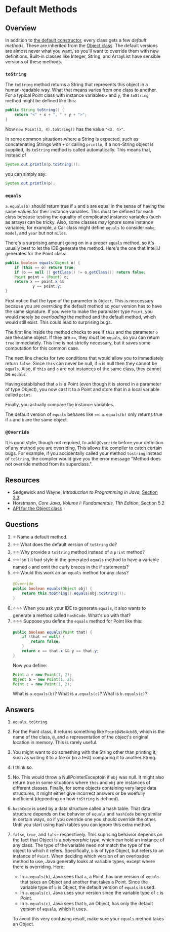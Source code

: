 # Default Methods
## Overview
In addition to [the default constructor](https://github.com/PeterDrake/drakepedia/blob/master/oop/constructors.md#the-default-constructor), every class gets a few *default methods*. These are inherited from the [Object class](https://docs.oracle.com/en/java/javase/11/docs/api/java.base/java/lang/Object.html). The default versions are almost never what you want, so you'll want to override them with new definitions. Built-in classes like Integer, String, and ArrayList have sensible versions of these methods.

### `toString`
The `toString` method returns a String that represents this object in a human-readable way. What that means varies from one class to another. For a typical Point class with instance variables `x` and `y`, the `toString` method might be defined like this:

```java
public String toString() {
    return "<" + x + ", " + y + ">";
}
```

Now `new Point(3, 4).toString()` has the value `"<3, 4>"`.

In some common situations where a String is expected, such as concatenating Strings with `+` or calling `println`, if a non-String object is supplied, its `toString` method is called automatically. This means that, instead of

```java
System.out.println(p.toString());
```

you can simply say:

```java
System.out.println(p);
```

### `equals`
`a.equals(b)` should return true if `a` and `b` are equal in the sense of having the same values for their instance variables. This must be defined for each class because testing the equality of complicated instance variables (such as arrays) can be tricky. Also, some classes may ignore some instance variables; for example, a Car class might define `equals` to consider `make`, `model`, and `year` but not `miles`.

There's a surprising amount going on in a proper `equals` method, so it's usually best to let the IDE generate the method. Here's the one that IntelliJ generates for the Point class:

```java
public boolean equals(Object o) {
    if (this == o) return true;
    if (o == null || getClass() != o.getClass()) return false;
    Point point = (Point) o;
    return x == point.x &&
            y == point.y;
}
```

First notice that the type of the parameter is `Object`. This is neccessary because you are *overriding* the default method so your version has to have the same signature. If you were to make the paramater type `Point`, you would merely be *overloading* the method and the default method, which would still exist. This could lead to surprising bugs.

The first line inside the method checks to see if `this` and the parameter `o` are the same object. If they are `==`, they *must* be `equals`, so you can return `true` immediately. This line is not strictly necessary, but it saves some computation for this common case.

The next line checks for two conditions that would allow you to immediately return `false`. Since `this` can never be null, if `o` is null then they cannot be `equals`. Also, if `this` and `o` are not instances of the same class, they cannot be `equals`.

Having established that `o` is a Point (even though it is stored in a parameter of type Object), you now cast it to a Point and store that in a local variable called `point`.

Finally, you actually compare the instance variables.

The default version of `equals` behaves like `==`: `a.equals(b)` only returns true if `a` and `b` are the same object.

### `@Override`
It is good style, though not required, to add `@Override` before your definition of any method you are overriding. This allows the compiler to catch certain bugs. For example, if you accidentally called your method `tostring` instead of `toString`, the compiler would give you the error message "Method does not override method from its superclass.".

## Resources
- Sedgewick and Wayne, *Introduction to Programming in Java*, [Section 3.3](https://introcs.cs.princeton.edu/java/33design/)
- Horstmann, *Core Java, Volume I: Fundamentals, 11th Edition*, Section 5.2
- [API for the Object class](https://docs.oracle.com/en/java/javase/11/docs/api/java.base/java/lang/Object.html)

## Questions
1. :star: Name a default method.
1. :star::star: What does the default version of `toString` do?
1. :star::star: Why provide a `toString` method instead of a `print` method?
1. :star::star: Isn't it bad style in the generated `equals` method to have a variable named `o` and omit the curly braces in the if statements?
1. :star::star: Would this work an an `equals` method for any class?
    ```java
    @Override
    public boolean equals(Object obj) {
        return this.toString().equals(obj.toString());
    }
    ```
1. :star::star::star: When you ask your IDE to generate `equals`, it also wants to generate a method called `hashCode`. What's up with that?
1. :star::star::star: Suppose you define the `equals` method for Point like this:
    ```java
    public boolean equals(Point that) {
        if (that == null) {
            return false;
        }
        return x == that.x && y == that.y;
    }
    ```
    Now you define:
    ```java
    Point a = new Point(1, 2);
    Object b = new Point(1, 2);
    Point c = new Point(1, 2);
    ```
    What is `a.equals(b)`? What is `a.equals(c)`? What is `b.equals(c)`?
## Answers
1. `equals`, `toString`.
1. For the Point class, it returns something like `Point@49e4cb85`, which is the name of the class, `@`, and a representation of the object's original location in memory. This is rarely useful.
1. You might want to do something with the String other than printing it, such as writing it to a file or (in a test) comparing it to another String.
1. I think so.
1. No. This would throw a NullPointerExceptoin if `obj` was null. It might also return true in some situations where `this` and `obj` are instances of different classes. Finally, for some objects containing very large data structures, it might either give incorrect answers or be woefully inefficient (depending on how `toString` is defined).
1. `hashCode` is used by a data structure called a hash table. That data structure depends on the behavior of `equals` and `hashCode` being similar in certain ways, so if you override one you should override the other. Until you start using hash tables you can ignore this extra method.
1. `false`, `true`, and `false` respectively. This suprising behavior depends on the fact that Object is a *polymorphic type*, which can hold an instance of any class. The type of the variable need not match the type of the object to which it refers. Specifically, `b` is of type Object, but refers to an instance of `Point`. When deciding which version of an overloaded method to use, Java generally looks at variable types, except where there is overriding. Here:
    - In `a.equals(b)`, Java sees that `a`, a Point, has one version of `equals` that takes an Object and another that takes a Point. Since the variable type of `b` is Object, the default version of `equals` is used.
    - In `a.equals(c)`, Java uses your version since the variable type of `c` is Point.
    - In `b.equals(c)`, Java sees that `b`, an Object, has only the default version of `equals`, which it uses.
    
    To avoid this very confusing result, make sure your `equals` method takes an Object.
